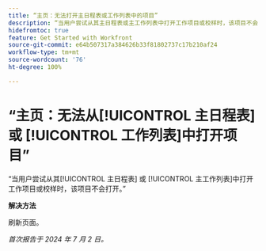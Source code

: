 ```yaml
---
title: “主页：无法打开主日程表或工作列表中的项目”
description: “当用户尝试从其主日程表或主工作列表中打开工作项目或校样时，该项目不会打开。”
hidefromtoc: true
feature: Get Started with Workfront
source-git-commit: e64b507317a384626b33f81802737c17b210af24
workflow-type: tm+mt
source-wordcount: '76'
ht-degree: 100%

---
```



# “主页：无法从[!UICONTROL 主日程表] 或 [!UICONTROL 工作列表]中打开项目”

“当用户尝试从其[!UICONTROL 主日程表] 或 [!UICONTROL 主工作列表]中打开工作项目或校样时，该项目不会打开。”

**解决方法**

刷新页面。

_首次报告于 2024 年 7 月 2 日。_
